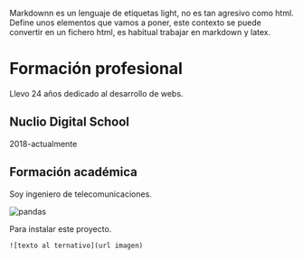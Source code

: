 Markdownn es un  lenguaje de etiquetas light, no es tan agresivo como html. Define unos elementos que vamos a poner, este contexto se puede convertir en un fichero html, es habitual
trabajar en markdown y latex. 

# Formación profesional

Llevo 24 años dedicado al desarrollo de webs.

## Nuclio Digital School

2018-actualmente

## Formación académica 

Soy ingeniero de telecomunicaciones. 

![pandas](https://github.com/user-attachments/assets/be486dd9-7e68-4909-8794-6079191aaef6)

Para instalar este proyecto. 

```
![texto al ternativo](url imagen)

```



